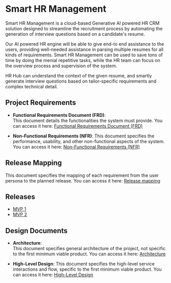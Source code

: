 # Smart HR Management

Smart HR Management is a cloud-based Generative AI powered HR CRM solution designed
to streamline the recruitment process by automating the generation of
interview questions based on a candidate\'s resume. 

Our AI powered HR engine will be able to give end-to end assistance to the users,
providing well-needed assistance in parsing multiple resumes for all
kinds of requirements. Smart HR Management can be used to save tons of time by doing
the menial repetitive tasks, while the HR team can focus on the overview
process and supervision of the system. 

HR Hub can understand the context of the given resume, and smartly generate interview questions based on
tailor-specific requirements and complex technical detail.

## Project Requirements

* **Functional Requirements Document (FRD)**:  
  This document details the functionalities the system must provide. You can access it here: [Functional Requirements Document (FRD)](docs/requirements/frd.md)

* **Non-Functional Requirements (NFR)**: 
  This document specifies the performance, usability, and other non-functional aspects of the system. You can access it here: [Non-Functional Requirements (NFR)](docs/requirements/nfr.md)

## Release Mapping
This document specifies the mapping of each requirement from the user persona to the planned release. You can access it here:
[Release mapping](docs/releases/req_rel_map.md)

## Releases
* [MVP 1](docs/releases/mvp1.md)
* [MVP 2](docs/releases/mvp2.md)

## Design Documents 

* **Architecture**:  
  This document specifies general architecture of the project, not specific to the first minimum viable product. You can access it here: [Architecture](docs/arch/arch.md)

* **High-Level Design**: 
  This document specifies the high-level service interactions and flow, specific to the first minimum viable product. You can access it here: [High-Level Design](docs/arch/hld.md)
  
